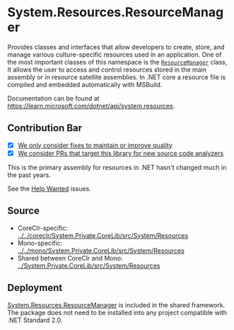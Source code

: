 # System.Resources.ResourceManager
Provides classes and interfaces that allow developers to create, store, and manage various culture-specific resources used in an application. One of the most important classes of this namespace is the [`ResourceManager`](https://learn.microsoft.com/dotnet/api/system.resources.resourcemanager) class, It allows the user to access and control resources stored in the main assembly or in resource satellite assemblies. In .NET core a resource file is compiled and embedded automatically with MSBuild.

Documentation can be found at https://learn.microsoft.com/dotnet/api/system.resources.

## Contribution Bar
- [x] [We only consider fixes to maintain or improve quality](../../libraries/README.md#primary-bar)
- [x] [We consider PRs that target this library for new source code analyzers](../../libraries/README.md#secondary-bars)

This is the primary assembly for resources in .NET hasn't changed much in the past years.

See the [Help Wanted](https://github.com/dotnet/runtime/issues?q=is%3Aissue+is%3Aopen+label%3A%22help+wanted%22+label%3Aarea-System.Resources) issues.

## Source

* CoreClr-specific: [../../coreclr/System.Private.CoreLib/src/System/Resources](../../coreclr/System.Private.CoreLib/src/System/Resources)
* Mono-specific: [../../mono/System.Private.CoreLib/src/System/Resources](../../mono/System.Private.CoreLib/src/System/Resources)
* Shared between CoreClr and Mono: [../System.Private.CoreLib/src/System/Resources](../System.Private.CoreLib/src/System/Resources)

## Deployment
[System.Resources.ResourceManager](https://www.nuget.org/packages/System.Resources.ResourceManager) is included in the shared framework. The package does not need to be installed into any project compatible with .NET Standard 2.0.